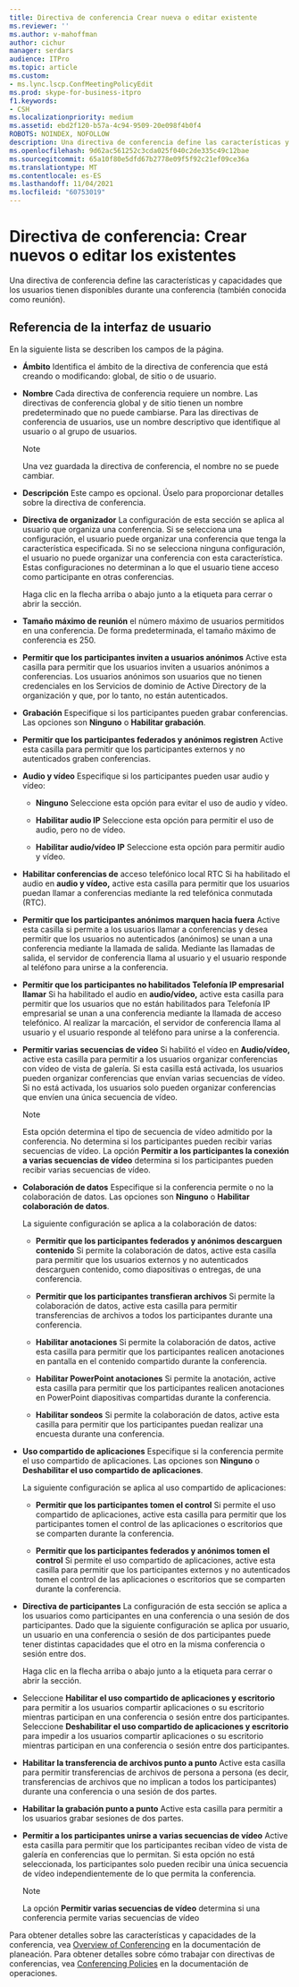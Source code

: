 ```yaml
---
title: Directiva de conferencia Crear nueva o editar existente
ms.reviewer: ''
ms.author: v-mahoffman
author: cichur
manager: serdars
audience: ITPro
ms.topic: article
ms.custom:
- ms.lync.lscp.ConfMeetingPolicyEdit
ms.prod: skype-for-business-itpro
f1.keywords:
- CSH
ms.localizationpriority: medium
ms.assetid: ebd2f120-b57a-4c94-9509-20e098f4b0f4
ROBOTS: NOINDEX, NOFOLLOW
description: Una directiva de conferencia define las características y capacidades que los usuarios tienen disponibles durante una conferencia (también conocida como reunión).
ms.openlocfilehash: 9d62ac561252c3cda025f040c2de335c49c12bae
ms.sourcegitcommit: 65a10f80e5dfd67b2778e09f5f92c21ef09ce36a
ms.translationtype: MT
ms.contentlocale: es-ES
ms.lasthandoff: 11/04/2021
ms.locfileid: "60753019"
---
```

# <a name="conferencing-policy-create-new-or-edit-existing"></a>Directiva de conferencia: Crear nuevos o editar los existentes

Una directiva de conferencia define las características y capacidades que los usuarios tienen disponibles durante una conferencia (también conocida como reunión).

## <a name="ui-reference"></a>Referencia de la interfaz de usuario

En la siguiente lista se describen los campos de la página.

- **Ámbito** Identifica el ámbito de la directiva de conferencia que está creando o modificando: global, de sitio o de usuario.

- **Nombre** Cada directiva de conferencia requiere un nombre. Las directivas de conferencia global y de sitio tienen un nombre predeterminado que no puede cambiarse. Para las directivas de conferencia de usuarios, use un nombre descriptivo que identifique al usuario o al grupo de usuarios.

    > [!NOTE]
    > Una vez guardada la directiva de conferencia, el nombre no se puede cambiar.

- **Descripción** Este campo es opcional. Úselo para proporcionar detalles sobre la directiva de conferencia.

- **Directiva de organizador** La configuración de esta sección se aplica al usuario que organiza una conferencia. Si se selecciona una configuración, el usuario puede organizar una conferencia que tenga la característica especificada. Si no se selecciona ninguna configuración, el usuario no puede organizar una conferencia con esta característica. Estas configuraciones no determinan a lo que el usuario tiene acceso como participante en otras conferencias.

    Haga clic en la flecha arriba o abajo junto a la etiqueta para cerrar o abrir la sección.

- **Tamaño máximo de reunión** el número máximo de usuarios permitidos en una conferencia. De forma predeterminada, el tamaño máximo de conferencia es 250.

- **Permitir que los participantes inviten a usuarios anónimos** Active esta casilla para permitir que los usuarios inviten a usuarios anónimos a conferencias. Los usuarios anónimos son usuarios que no tienen credenciales en los Servicios de dominio de Active Directory de la organización y que, por lo tanto, no están autenticados.

- **Grabación** Especifique si los participantes pueden grabar conferencias. Las opciones son **Ninguno** o **Habilitar grabación**.

- **Permitir que los participantes federados y anónimos registren** Active esta casilla para permitir que los participantes externos y no autenticados graben conferencias.

- **Audio y vídeo** Especifique si los participantes pueden usar audio y vídeo:

  - **Ninguno** Seleccione esta opción para evitar el uso de audio y vídeo.

  - **Habilitar audio IP** Seleccione esta opción para permitir el uso de audio, pero no de vídeo.

  - **Habilitar audio/vídeo IP** Seleccione esta opción para permitir audio y vídeo.

- **Habilitar conferencias de** acceso telefónico local RTC Si ha habilitado el audio en **audio y vídeo,** active esta casilla para permitir que los usuarios puedan llamar a conferencias mediante la red telefónica conmutada (RTC).

- **Permitir que los participantes anónimos marquen hacia fuera** Active esta casilla si permite a los usuarios llamar a conferencias y desea permitir que los usuarios no autenticados (anónimos) se unan a una conferencia mediante la llamada de salida. Mediante las llamadas de salida, el servidor de conferencia llama al usuario y el usuario responde al teléfono para unirse a la conferencia.

- **Permitir que los participantes no habilitados Telefonía IP empresarial llamar** Si ha habilitado el audio en **audio/vídeo,** active esta casilla para permitir que los usuarios que no están habilitados para Telefonía IP empresarial se unan a una conferencia mediante la llamada de acceso telefónico. Al realizar la marcación, el servidor de conferencia llama al usuario y el usuario responde al teléfono para unirse a la conferencia.

- **Permitir varias secuencias de vídeo** Si habilitó el vídeo en **Audio/vídeo,** active esta casilla para permitir a los usuarios organizar conferencias con vídeo de vista de galería. Si esta casilla está activada, los usuarios pueden organizar conferencias que envían varias secuencias de vídeo. Si no está activada, los usuarios solo pueden organizar conferencias que envíen una única secuencia de vídeo.

    > [!NOTE]
    > Esta opción determina el tipo de secuencia de vídeo admitido por la conferencia. No determina si los participantes pueden recibir varias secuencias de vídeo. La opción **Permitir a los participantes la conexión a varias secuencias de vídeo** determina si los participantes pueden recibir varias secuencias de vídeo.

- **Colaboración de datos** Especifique si la conferencia permite o no la colaboración de datos. Las opciones son **Ninguno** o **Habilitar colaboración de datos**.

    La siguiente configuración se aplica a la colaboración de datos:

  - **Permitir que los participantes federados y anónimos descarguen contenido** Si permite la colaboración de datos, active esta casilla para permitir que los usuarios externos y no autenticados descarguen contenido, como diapositivas o entregas, de una conferencia.

  - **Permitir que los participantes transfieran archivos** Si permite la colaboración de datos, active esta casilla para permitir transferencias de archivos a todos los participantes durante una conferencia.

  - **Habilitar anotaciones** Si permite la colaboración de datos, active esta casilla para permitir que los participantes realicen anotaciones en pantalla en el contenido compartido durante la conferencia.

  - **Habilitar PowerPoint anotaciones** Si permite la anotación, active esta casilla para permitir que los participantes realicen anotaciones en PowerPoint diapositivas compartidas durante la conferencia.

  - **Habilitar sondeos** Si permite la colaboración de datos, active esta casilla para permitir que los participantes puedan realizar una encuesta durante una conferencia.

- **Uso compartido de aplicaciones** Especifique si la conferencia permite el uso compartido de aplicaciones. Las opciones son **Ninguno** o **Deshabilitar el uso compartido de aplicaciones**.

    La siguiente configuración se aplica al uso compartido de aplicaciones:

  - **Permitir que los participantes tomen el control** Si permite el uso compartido de aplicaciones, active esta casilla para permitir que los participantes tomen el control de las aplicaciones o escritorios que se comparten durante la conferencia.

  - **Permitir que los participantes federados y anónimos tomen el control** Si permite el uso compartido de aplicaciones, active esta casilla para permitir que los participantes externos y no autenticados tomen el control de las aplicaciones o escritorios que se comparten durante la conferencia.

- **Directiva de participantes** La configuración de esta sección se aplica a los usuarios como participantes en una conferencia o una sesión de dos participantes. Dado que la siguiente configuración se aplica por usuario, un usuario en una conferencia o sesión de dos participantes puede tener distintas capacidades que el otro en la misma conferencia o sesión entre dos.

    Haga clic en la flecha arriba o abajo junto a la etiqueta para cerrar o abrir la sección.

- Seleccione **Habilitar el uso compartido de aplicaciones y escritorio** para permitir a los usuarios compartir aplicaciones o su escritorio mientras participan en una conferencia o sesión entre dos participantes. Seleccione **Deshabilitar el uso compartido de aplicaciones y escritorio** para impedir a los usuarios compartir aplicaciones o su escritorio mientras participan en una conferencia o sesión entre dos participantes.

- **Habilitar la transferencia de archivos punto a punto** Active esta casilla para permitir transferencias de archivos de persona a persona (es decir, transferencias de archivos que no implican a todos los participantes) durante una conferencia o una sesión de dos partes.

- **Habilitar la grabación punto a punto** Active esta casilla para permitir a los usuarios grabar sesiones de dos partes.

- **Permitir a los participantes unirse a varias secuencias de vídeo** Active esta casilla para permitir que los participantes reciban vídeo de vista de galería en conferencias que lo permitan. Si esta opción no está seleccionada, los participantes solo pueden recibir una única secuencia de vídeo independientemente de lo que permita la conferencia.

    > [!NOTE]
    > La opción **Permitir varias secuencias de vídeo** determina si una conferencia permite varias secuencias de vídeo

Para obtener detalles sobre las características y capacidades de la conferencia, vea [Overview of Conferencing](/previous-versions/office/lync-server-2013/lync-server-2013-overview-of-conferencing) en la documentación de planeación. Para obtener detalles sobre cómo trabajar con directivas de conferencias, vea [Conferencing Policies](/previous-versions/office/lync-server-2013/lync-server-2013-conferencing-policies) en la documentación de operaciones.